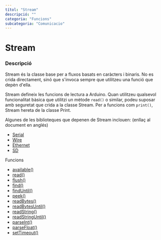 ```yaml
---
títol: "Stream"
descripció: ""
categoria: "Funcions"
subcategoria: "Comunicacio"
---
```


# Stream

### Descripció

Stream és la classe base per a fluxos basats en caràcters i binaris. No es crida directament, sinó que s'invoca sempre que utilitzeu una funció que depèn d'ella.

Stream defineix les funcions de lectura a Arduino. Quan utilitzeu qualsevol funcionalitat bàsica que utilitzi un mètode `read()` o similar, podeu suposar amb seguretat que crida a la classe Stream. Per a funcions com `print()`, Stream hereta de la classe Print.

Algunes de les biblioteques que depenen de Stream inclouen: (enllaç al document en anglés)

- [Serial](https://www.arduino.cc/reference/en/language/functions/communication/serial)
- [Wire](https://www.arduino.cc/en/Reference/Wire)
- [Ethernet](https://www.arduino.cc/en/Reference/Ethernet)
- [SD](https://www.arduino.cc/en/Reference/SD)

Funcions

- [available()](./Stream/Stream.available.md)
- [read()](./Stream/Stream.read.md)
- [flush()](./Stream/Stream.flush.md)
- [find()](./Stream/Stream.find.md)
- [findUntil()](./Stream/Stream.findUntil.md)
- [peek()](./Stream/Stream.peek.md)
- [readBytes()](./Stream/Stream.readBytes.md)
- [readBytesUntil()](./Stream/Stream.readBytesUntil.md)
- [readString()](./Stream/Stream.readString.md)
- [readStringUntil()](./Stream/Stream.readStringUntil.md)
- [parseInt()](./Stream/Stream.parseInt.md)
- [parseFloat()](./Stream/Stream.parseFloat.md)
- [setTimeout()](./Stream/Stream.setTimeout.md)
